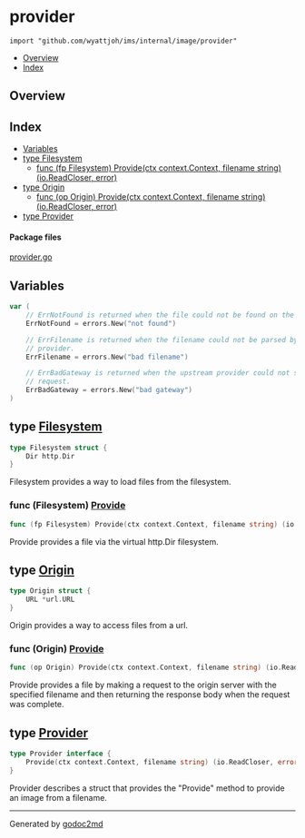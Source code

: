 

# provider
`import "github.com/wyattjoh/ims/internal/image/provider"`

* [Overview](#pkg-overview)
* [Index](#pkg-index)

## <a name="pkg-overview">Overview</a>



## <a name="pkg-index">Index</a>
* [Variables](#pkg-variables)
* [type Filesystem](#Filesystem)
  * [func (fp Filesystem) Provide(ctx context.Context, filename string) (io.ReadCloser, error)](#Filesystem.Provide)
* [type Origin](#Origin)
  * [func (op Origin) Provide(ctx context.Context, filename string) (io.ReadCloser, error)](#Origin.Provide)
* [type Provider](#Provider)


#### <a name="pkg-files">Package files</a>
[provider.go](/src/github.com/wyattjoh/ims/internal/image/provider/provider.go) 



## <a name="pkg-variables">Variables</a>
``` go
var (
    // ErrNotFound is returned when the file could not be found on the provider.
    ErrNotFound = errors.New("not found")

    // ErrFilename is returned when the filename could not be parsed by the
    // provider.
    ErrFilename = errors.New("bad filename")

    // ErrBadGateway is returned when the upstream provider could not service the
    // request.
    ErrBadGateway = errors.New("bad gateway")
)
```



## <a name="Filesystem">type</a> [Filesystem](/src/target/provider.go?s=911:951#L26)
``` go
type Filesystem struct {
    Dir http.Dir
}
```
Filesystem provides a way to load files from the filesystem.










### <a name="Filesystem.Provide">func</a> (Filesystem) [Provide](/src/target/provider.go?s=1017:1106#L31)
``` go
func (fp Filesystem) Provide(ctx context.Context, filename string) (io.ReadCloser, error)
```
Provide provides a file via the virtual http.Dir filesystem.




## <a name="Origin">type</a> [Origin](/src/target/provider.go?s=1462:1498#L49)
``` go
type Origin struct {
    URL *url.URL
}
```
Origin provides a way to access files from a url.










### <a name="Origin.Provide">func</a> (Origin) [Provide](/src/target/provider.go?s=1670:1755#L56)
``` go
func (op Origin) Provide(ctx context.Context, filename string) (io.ReadCloser, error)
```
Provide provides a file by making a request to the origin server with the
specified filename and then returning the response body when the request was
complete.




## <a name="Provider">type</a> [Provider](/src/target/provider.go?s=666:763#L19)
``` go
type Provider interface {
    Provide(ctx context.Context, filename string) (io.ReadCloser, error)
}
```
Provider describes a struct that provides the "Provide" method to provide an
image from a filename.














- - -
Generated by [godoc2md](http://godoc.org/github.com/davecheney/godoc2md)
